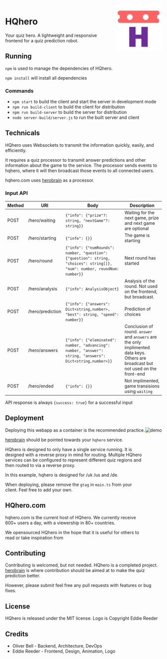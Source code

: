 <img align="right" alt="icon" src="client/assets/icons/android-chrome-384x384.png" height="150px">

# HQhero

Your quiz hero. A lightweight and responsive frontend 
for a quiz prediction robot.

## Running

`npm` is used to manage the dependencies of HQhero.

`npm install` will install all dependencies

### Commands

- `npm start` to build the client and start the server in development mode
- `npm run build-client` to build the client for distribution
- `npm run build-server` to build the server for distribution
- `node server-build/server.js` to run the built server and client

## Technicals

HQhero uses Websockets to transmit the information quickly, easily, and efficiently.

It requires a quiz processor to transmit answer predictions and other
information about the game to the service. The processor sends events 
to hqhero, where it will then broadcast those events to all connected users.

hqhero.com uses [herobrain](https://github.com/freshollie/herobrain) as a processor.

### Input API

Method | URI | Body | Description
--- | --- | --- | ---
POST | /hero/waiting | `{"info": {"prize"?: string, "nextGame"?: string}}` | Waiting for the next game, prize and next game are optional
POST | /hero/starting | `{"info": {}}` | The game is starting
POST | /hero/round | `{"info": {"numRounds": number, "question": {"question": string, "choices": string[]}, "num": number, roundNum: number}}` | Next round has started
POST | /hero/analysis | `{"info": AnalysisObject}` | Analysis of the round. Not used on the frontend, but broadcast.
POST | /hero/prediction | `{"info": {"answers": Dict<string,number>, "best": string, "speed": number}}` | Prediction of choices
POST | /hero/answers | `{"info": {"eleminated": number, "advancing": number, "answer": string, "answers": Dict<string,number>}}` | Conclusion of round. `answer` and `answers` are the only implimented data keys. Others are broadcast but not used on the front-end
POST | /hero/ended | `{"info": {}}` | Not implimented, game transisions using `waiting`

API response is always `{success: true}` for a successful input

## Deployment

<img align="right" alt="demo" src="demo/demo.gif" height="400px">

Deploying this webapp as a container is the recommended practice.

[herobrain](https://github.com/freshollie/herobrain) should be pointed
towards your `hqhero` service.

HQhero is designed to only have a single service running. It is
designed with a reverse proxy in mind for routing. Multiple HQhero 
services can be configured to represent different quiz regions and
then routed to via a reverse proxy.

In this example, hqhero is designed for /uk /us and /de.

When deploying, please remove the `gtag` in `main.ts` from your client.
Feel free to add your own.

## HQhero.com

hqhero.com is the current host of HQhero. We currently receive 600+ users a day, with a viewership in 80+ countries.

We opensourced HQhero in the hope that it is useful for others to read or take inspiration from

## Contributing

Contributing is welcomed, but not needed. HQhero is a completed project. [herobrain](https://github.com/freshollie/herobrain) is where contribution
should be aimed at to make the quiz prediction better.

However, please submit feel free any pull requests with features or bug fixes.

## License

HQhero is released under the MIT license. Logo is Copyright Eddie Reeder

## Credits

- Oliver Bell - Backend, Architecture, DevOps
- Eddie Reeder - Frontend, Design, Animation, Logo


